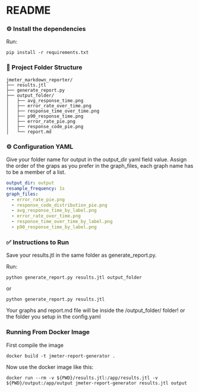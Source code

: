 # README

### ⚙️ Install the dependencies
Run:

```shell
pip install -r requirements.txt
```


### 📂 Project Folder Structure

```
jmeter_markdown_reporter/
├── results.jtl
├── generate_report.py
├── output_folder/
│   ├── avg_response_time.png
│   ├── error_rate_over_time.png
│   ├── response_time_over_time.png
│   ├── p90_response_time.png
│   ├── error_rate_pie.png
│   ├── response_code_pie.png
│   └── report.md
```

### ⚙️ Configuration YAML
Give your folder name for output in the output_dir yaml field value.
Assign the order of the graps as you prefer in the graph_files, each graph name has to be a member of a list.

```yaml
output_dir: output
resample_frequency: 1s
graph_files:
  - error_rate_pie.png
  - response_code_distribution_pie.png
  - avg_response_time_by_label.png
  - error_rate_over_time.png
  - response_time_over_time_by_label.png
  - p90_response_time_by_label.png
```

### ✅ Instructions to Run
Save your results.jtl in the same folder as generate_report.py.

Run:

```shell
python generate_report.py results.jtl output_folder
```
or

```shell
python generate_report.py results.jtl
```


Your graphs and report.md file will be inside the /output_folder/ folder! or the folder you setup in the config.yaml

### Running From Docker Image
First compile the image
```shell
docker build -t jmeter-report-generator .
```
Now use the docker image like this:
```shell
docker run --rm -v ${PWD}/results.jtl:/app/results.jtl -v ${PWD}/output:/app/output jmeter-report-generator results.jtl output
```
